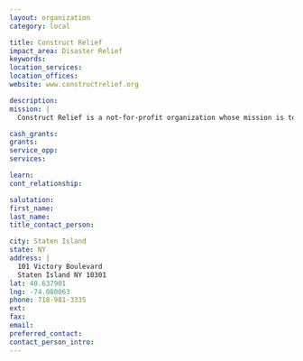 ```yaml
---
layout: organization
category: local

title: Construct Relief
impact_area: Disaster Relief
keywords: 
location_services: 
location_offices: 
website: www.constructrelief.org

description: 
mission: |
  Construct Relief is a not-for-profit organization whose mission is to lead the reconstruction efforts of Staten Island homes affected by Hurricane Sandy. The organization was initiated immediately after the storm to provide construction finance, management and fundraising efforts for the Staten Island, NY community. It will also serve as a hub where New York City building and design companies and professionals can register to volunteer their services or materials.

cash_grants: 
grants: 
service_opp: 
services: 

learn: 
cont_relationship: 

salutation: 
first_name: 
last_name: 
title_contact_person: 

city: Staten Island
state: NY
address: |
  101 Victory Boulevard  
  Staten Island NY 10301
lat: 40.637901
lng: -74.080063
phone: 718-981-3335
ext: 
fax: 
email: 
preferred_contact: 
contact_person_intro: 
---
```

